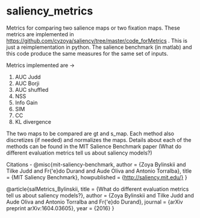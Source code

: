 # saliency_metrics


Metrics for comparing two salience maps or two fixation maps. These metrics are implemented in https://github.com/cvzoya/saliency/tree/master/code_forMetrics . This is just a reimplementation in python. 
The salience benchmark (in matlab) and this code produce the same measures for the same set of inputs. 


Metrics implemented are ->
1. AUC Judd
2. AUC Borji
3. AUC shuffled
4. NSS
5. Info Gain
6. SIM 
7. CC
8. KL divergence

The two maps to be compared are gt and s_map. Each method also discretizes (if needed) and normalizes the maps. Details about each 
of the methods can be found in the MIT Salience Benchmark paper (What do different evaluation metrics tell us about saliency models?)




Citations -
@misc{mit-saliency-benchmark,
  author       = {Zoya Bylinskii and Tilke Judd and Fr{\'e}do Durand and Aude Oliva and Antonio Torralba},
  title        = {MIT Saliency Benchmark},
  howpublished = {http://saliency.mit.edu/}
}

@article{salMetrics_Bylinskii,
    title    = {What do different evaluation metrics tell us about saliency models?},
    author   = {Zoya Bylinskii and Tilke Judd and Aude Oliva and Antonio Torralba and Fr{\'e}do Durand},
    journal  = {arXiv preprint arXiv:1604.03605},
    year     = {2016}
}
